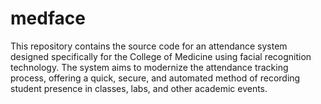 # medface
This repository contains the source code for an attendance system designed specifically for the College of Medicine using facial recognition technology. The system aims to modernize the attendance tracking process, offering a quick, secure, and automated method of recording student presence in classes, labs, and other academic events.
